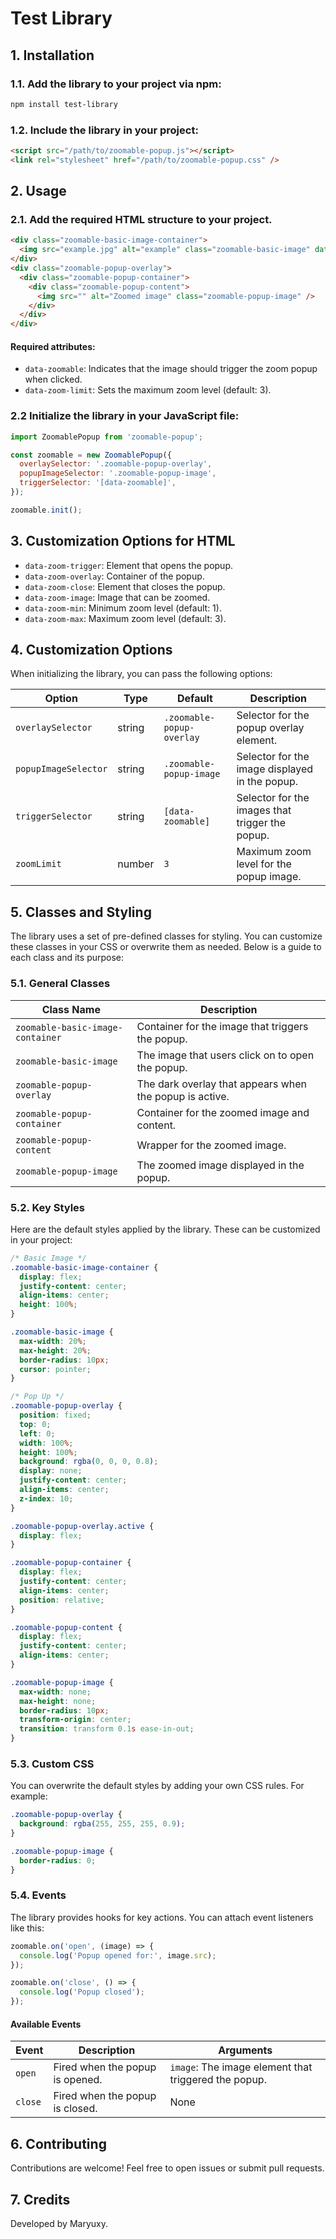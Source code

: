 # Test Library

## 1. Installation

### 1.1. Add the library to your project via npm:

```bash
npm install test-library
```

### 1.2. Include the library in your project:

```html
<script src="/path/to/zoomable-popup.js"></script>
<link rel="stylesheet" href="/path/to/zoomable-popup.css" />
```

## 2. Usage

### 2.1. Add the required HTML structure to your project.

```html
<div class="zoomable-basic-image-container">
  <img src="example.jpg" alt="example" class="zoomable-basic-image" data-zoomable="true" data-zoom-limit="3" />
</div>
<div class="zoomable-popup-overlay">
  <div class="zoomable-popup-container">
    <div class="zoomable-popup-content">
      <img src="" alt="Zoomed image" class="zoomable-popup-image" />
    </div>
  </div>
</div>
```

#### Required attributes:

- `data-zoomable`: Indicates that the image should trigger the zoom popup when clicked.
- `data-zoom-limit`: Sets the maximum zoom level (default: 3).

### 2.2 Initialize the library in your JavaScript file:

```javascript
import ZoomablePopup from 'zoomable-popup';

const zoomable = new ZoomablePopup({
  overlaySelector: '.zoomable-popup-overlay',
  popupImageSelector: '.zoomable-popup-image',
  triggerSelector: '[data-zoomable]',
});

zoomable.init();
```

## 3. Customization Options for HTML

- `data-zoom-trigger`: Element that opens the popup.
- `data-zoom-overlay`: Container of the popup.
- `data-zoom-close`: Element that closes the popup.
- `data-zoom-image`: Image that can be zoomed.
- `data-zoom-min`: Minimum zoom level (default: 1).
- `data-zoom-max`: Maximum zoom level (default: 3).

## 4. Customization Options

When initializing the library, you can pass the following options:

| Option               | Type   | Default                   | Description                                     |
| -------------------- | ------ | ------------------------- | ----------------------------------------------- |
| `overlaySelector`    | string | `.zoomable-popup-overlay` | Selector for the popup overlay element.         |
| `popupImageSelector` | string | `.zoomable-popup-image`   | Selector for the image displayed in the popup.  |
| `triggerSelector`    | string | `[data-zoomable]`         | Selector for the images that trigger the popup. |
| `zoomLimit`          | number | `3`                       | Maximum zoom level for the popup image.         |

## 5. Classes and Styling

The library uses a set of pre-defined classes for styling. You can customize these classes in your CSS or overwrite them as needed. Below is a guide to each class and its purpose:

### 5.1. General Classes

| Class Name                       | Description                                             |
| -------------------------------- | ------------------------------------------------------- |
| `zoomable-basic-image-container` | Container for the image that triggers the popup.        |
| `zoomable-basic-image`           | The image that users click on to open the popup.        |
| `zoomable-popup-overlay`         | The dark overlay that appears when the popup is active. |
| `zoomable-popup-container`       | Container for the zoomed image and content.             |
| `zoomable-popup-content`         | Wrapper for the zoomed image.                           |
| `zoomable-popup-image`           | The zoomed image displayed in the popup.                |

### 5.2. Key Styles

Here are the default styles applied by the library. These can be customized in your project:

```css
/* Basic Image */
.zoomable-basic-image-container {
  display: flex;
  justify-content: center;
  align-items: center;
  height: 100%;
}

.zoomable-basic-image {
  max-width: 20%;
  max-height: 20%;
  border-radius: 10px;
  cursor: pointer;
}

/* Pop Up */
.zoomable-popup-overlay {
  position: fixed;
  top: 0;
  left: 0;
  width: 100%;
  height: 100%;
  background: rgba(0, 0, 0, 0.8);
  display: none;
  justify-content: center;
  align-items: center;
  z-index: 10;
}

.zoomable-popup-overlay.active {
  display: flex;
}

.zoomable-popup-container {
  display: flex;
  justify-content: center;
  align-items: center;
  position: relative;
}

.zoomable-popup-content {
  display: flex;
  justify-content: center;
  align-items: center;
}

.zoomable-popup-image {
  max-width: none;
  max-height: none;
  border-radius: 10px;
  transform-origin: center;
  transition: transform 0.1s ease-in-out;
}
```

### 5.3. Custom CSS

You can overwrite the default styles by adding your own CSS rules. For example:

```css
.zoomable-popup-overlay {
  background: rgba(255, 255, 255, 0.9);
}

.zoomable-popup-image {
  border-radius: 0;
}
```

### 5.4. Events

The library provides hooks for key actions. You can attach event listeners like this:

```javascript
zoomable.on('open', (image) => {
  console.log('Popup opened for:', image.src);
});

zoomable.on('close', () => {
  console.log('Popup closed');
});
```

#### Available Events

| Event   | Description                     | Arguments                                            |
| ------- | ------------------------------- | ---------------------------------------------------- |
| `open`  | Fired when the popup is opened. | `image`: The image element that triggered the popup. |
| `close` | Fired when the popup is closed. | None                                                 |

## 6. Contributing

Contributions are welcome! Feel free to open issues or submit pull requests.

## 7. Credits

Developed by Maryuxy.

